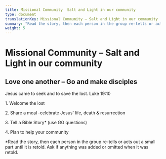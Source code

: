 ```yaml
---
title: Missional Community  Salt and Light in our community
type: document
translationKey: Missional Community – Salt and Light in our community
summary: "Read the story, then each person in the group re-tells or acts out a small part until it is retold. Ask if anything was added or omitted when it was retold."
weight: 5
---
```

# Missional Community – Salt and Light in our community

## Love one another – Go and make disciples

Jesus came to seek and to save the lost. Luke 19:10

1\. Welcome the lost

2\. Share a meal -celebrate Jesus' life, death & resurrection

3\. Tell a Bible Story\* (use GG questions)

4\. Plan to help your community

\*Read the story, then each person in the group re-tells or acts out a small part until it is retold. Ask if anything was added or omitted when it was retold.
